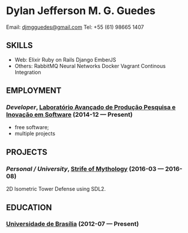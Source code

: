Dylan Jefferson M. G. Guedes
============
Email: djmgguedes@gmail.com
Tel: +55 (61) 98665 1407




## SKILLS

  - Web: Elixir Ruby on Rails Django EmberJS 
  - Others: RabbitMQ Neural Networks Docker Vagrant Continous Integration 

## EMPLOYMENT

### *Developer*, [Laboratório Avançado de Produção Pesquisa e Inovação em Software](https://gitlab.com/unb-gama) (2014-12 — Present)


  - free software;
  - multiple projects


## PROJECTS

### *Personal / University*, [Strife of Mythology](https://github.com/StrifeOfMythologyTD/SoMTD) (2016-03 — 2016-08)


2D Isometric Tower Defense using SDL2.



## EDUCATION

### [Universidade de Brasília](https://unb.br/) (2012-07 — Present)












